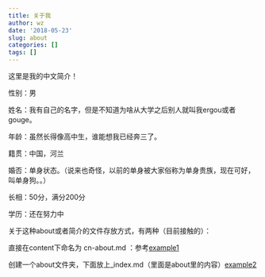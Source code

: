 ```yaml
---
title: 关于我
author: wz
date: '2018-05-23'
slug: about
categories: []
tags: []
---
```


这里是我的中文简介！<br>

性别：男

姓名：我有自己的名字，但是不知道为啥从大学之后别人就叫我ergou或者gouge。

年龄：虽然长得像高中生，谁能想我已经奔三了。

籍贯：中国，河兰

婚否：单身状态。（说来也奇怪，以前的单身被大家俗称为单身贵族，现在可好，叫单身狗。。）

长相：50分，满分200分

学历：还在努力中









关于这种about或者简介的文件存放方式，有两种（目前接触的）：

直接在content下命名为 cn-about.md ：参考[example1](https://github.com/zhengh42/litttlebitofdata/tree/master/content)

创建一个about文件夹，下面放上_index.md（里面是about里的内容）[example2](https://github.com/likanzhan/likan/tree/master/content)
